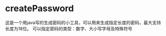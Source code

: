 createPassword
==============
这是一个用java写的生成密码的小工具，可以用来生成指定长度的密码，最大支持长度为18位。
可以指定密码的类型：数字、大小写字母及特殊符号
